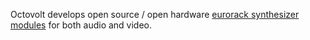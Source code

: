 Octovolt develops open source / open hardware [eurorack synthesizer modules](https://en.wikipedia.org/wiki/Eurorack) for both audio and video.

<!---
octopus-arts/octopus-arts is a ✨ special ✨ repository because its `README.md` (this file) appears on your GitHub profile.
You can click the Preview link to take a look at your changes.
--->
